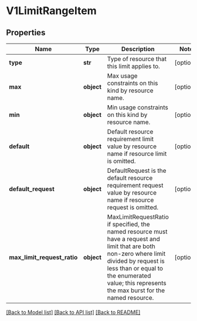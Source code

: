 # V1LimitRangeItem

## Properties
Name | Type | Description | Notes
------------ | ------------- | ------------- | -------------
**type** | **str** | Type of resource that this limit applies to. | [optional] 
**max** | **object** | Max usage constraints on this kind by resource name. | [optional] 
**min** | **object** | Min usage constraints on this kind by resource name. | [optional] 
**default** | **object** | Default resource requirement limit value by resource name if resource limit is omitted. | [optional] 
**default_request** | **object** | DefaultRequest is the default resource requirement request value by resource name if resource request is omitted. | [optional] 
**max_limit_request_ratio** | **object** | MaxLimitRequestRatio if specified, the named resource must have a request and limit that are both non-zero where limit divided by request is less than or equal to the enumerated value; this represents the max burst for the named resource. | [optional] 

[[Back to Model list]](../README.md#documentation-for-models) [[Back to API list]](../README.md#documentation-for-api-endpoints) [[Back to README]](../README.md)


